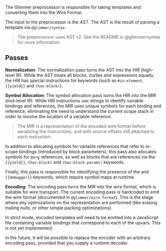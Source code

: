 The Glimmer preprocessor is responsible for taking templates and converting them into the Wire Format.

The input to the preprocessor is _the AST_. The AST is the result of parsing a template via `@glimmer/syntax`.

> The preprocessor uses AST v2. See the README in @glimmer/syntax for more information.

## Passes

**Normalization**: The normalization pass turns the AST into the HIR (high-level IR). While the AST treats all blocks, curlies and expressions equally, the HIR has special instructions for keywords (such as `#in-element`, `{{yield}}` and `(has-block)`).

**Symbol Allocation**: The symbol allocation pass turns the HIR into the MIR (mid-level IR). While HIR instructions use strings to identify variable bindings and references, the MIR uses unique symbols for each binding and reference, eliminating the need to understand the current scope stack in order to resolve the location of a variable reference.

> The MIR is a representation of the encoded wire format before serializing the instructions, and with source offsets still attached to each instruction.

In addition to allocating symbols for variable references that refer to in-scope bindings (introduced by block parameters), this pass also allocates symbols for `@arg` references, as well as blocks that are references via the `{{yield}}`, `(has-block)` and `(has-block-params)` keywords.

Finally, this pass is responsible for identifying the presence of the and `{{debugger}}` keywords, which require symbol maps at runtime.

**Encoding**: The encoding pass turns the MIR into the wire format, which is suitable for wire transport. The current encoding pass is hardcoded to emit the wire format (documented in `@glimmer/wire-format`). This is the stage where any optimizations on the representation are performed (like erasing trailing nulls, or other simple packing optimizations).

In strict mode, encoded templates will need to be emitted into a JavaScript file containing variable bindings that correspond to each of the upvars. This is not yet implemented.

In the future, it will be possible to replace the encoder with an arbitrary encoding pass, provided that you supply a runtime decoder.
